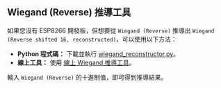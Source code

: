 ## Wiegand (Reverse) 推導工具

如果您沒有 ESP8266 開發板，但想要從 `Wiegand (Reverse)` 推導出 `Wiegand (Reverse shifted 16, reconstructed)`，可以使用以下方法：

* **Python 程式碼：** 下載並執行 [wiegand_reconstructor.py](wiegand_reconstructor.py)。
* **線上工具：** 使用 [線上 Wiegand 推導工具]((https://stjl.github.io/RFID-UID-Reverse-to-Wiegand-shifted-16-Decoder/))。

輸入 `Wiegand (Reverse)` 的十進制值，即可得到推導結果。

